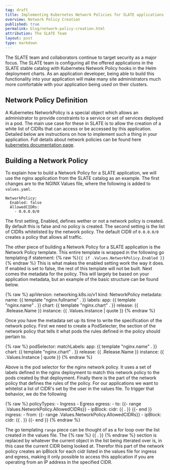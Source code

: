 ```yaml
---
tag: draft
title: Implementing Kubernetes Network Policies for SLATE applications
overview: Network Policy Creation
published: true
permalink: blog/network-policy-creation.html
attribution: The SLATE Team
layout: post
type: markdown
---
```


The SLATE team and collaborators continue to target security as a major focus.  The SLATE team is configuring all the offered  applications in the SLATE stable catalog with Kubernetes Network Policy hooks in the Helm deployment charts.  As an application developer, being able to build this functionality into your application will make many site administrators much more comfortable with your application being used on their clusters.
<!--end_excerpt-->

## Network Policy Definition
A Kubernetes NetworkPolicy is a special object which allows an administrator to provide constraints to a service or set of services deployed in a pod. The main use case for these in SLATE is to allow the creation of a white list of CIDRs that can access or be accessed by this application. Detailed below are instructions on how to implement such a thing in your application. Full details about network policies can be found here [kubernetes documentation page](https://kubernetes.io/docs/concepts/services-networking/network-policies/).

## Building a Network Policy
To explain how to build a Network Policy for a SLATE application, we will use the nginx application from the SLATE catalog as an example.  The first changes are to the NGINX Values file, where the following is added to `values.yaml`. 

```
NetworkPolicy:
  Enabled: false
  AllowedCIDRs: 
    - 0.0.0.0/0
```

The first setting, Enabled, defines wether or not a network policy is created. By default this is false and no policy is created. The second setting is the list of CIDRs whitelisted by the network policy. The default CIDR of `0.0.0.0/0` creates a policy that allows all traffic.
    
The other piece of building a Network Policy for a SLATE application is the Network Policy template. This entire template is wrapped in the following go templating if statement: {% raw %}`{{ if .Values.NetworkPolicy.Enabled }}`{% endraw %} This is what makes the enabled setting work the way it does. If enabled is set to false, the rest of this template will not be built. Next comes the metadata for the policy. This will largely be based on your application metadata, but an example of the basic structure can be found below. 

{% raw %}
	apiVersion: networking.k8s.io/v1
	kind: NetworkPolicy
	metadata:
	  name: {{ template "nginx.fullname" . }}
	  labels:
	    app: {{ template "nginx.name" . }}
	    chart: {{ template "nginx.chart" . }}
	    release: {{ .Release.Name }}
	    instance: {{ .Values.Instance | quote }}
{% endraw %}

Once you have the metadata set up its time to write the specification of the network policy. First we need to create a PodSelecter, the section of the network policy that tells it what pods the rules defined in the policy should pertain to. 

{% raw %}
	 podSelector:
	    matchLabels:
	      app: {{ template "nginx.name" . }}
	      chart: {{ template "nginx.chart" . }}
	      release: {{ .Release.Name }}
	      instance: {{ .Values.Instance | quote }}
{% endraw %}
      
Above is the pod selector for the nginx network policy. It uses a set of labels defined in the nginx deployment to match this network policy to the pods created by that deployment. Finally there is the part of the network policy that defines the rules of the policy. For our applications we want to whitelist a list of CIDR's set by the user in the values file. To trigger that behavior, we do the following  
 
{% raw %}
	  policyTypes:
	  - Ingress
	  - Egress
	  egress:
	  - to:
	    {{- range .Values.NetworkPolicy.AllowedCIDRs}}
	    - ipBlock:
		  cidr: {{ . }} 
	    {{- end }}
	  ingress:
	  - from:
	    {{- range .Values.NetworkPolicy.AllowedCIDRs}}
	    - ipBlock:
		  cidr: {{ . }}
	    {{- end }}
{% endraw %}

The go templating `range` piece can be thought of as a for loop over the list created in the values file. The {% raw %} {{ . }} {% endraw %} section is replaced by whatever the current object in the list being itterated over is, in this case the current CIDR being looked at. Therefor this part of the network policy creates an ipBlock for each cidr listed in the values file for ingress and egress, making it only possible to access this application if you are operating from an IP address in the specified CIDR.

